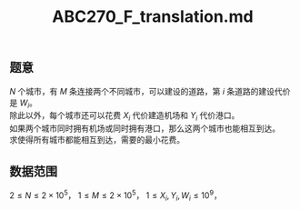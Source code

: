 ﻿---
title: "ABC270_F_translation.md"
tags: []
author: ""
created: ""
---

## 题意  

$N$ 个城市，有 $M$ 条连接两个不同城市，可以建设的道路，第 $i$ 条道路的建设代价是 $W_i$。    
除此以外，每个城市还可以花费 $X_i$ 代价建造机场和 $Y_i$ 代价港口。    
如果两个城市同时拥有机场或同时拥有港口，那么这两个城市也能相互到达。        
求使得所有城市都能相互到达，需要的最小花费。

## 数据范围

$2\le N\le 2\times 10^5$，
$1\le M\le 2\times 10^5$，
$1\le X_i,Y_i,W_i\le 10^9$，

